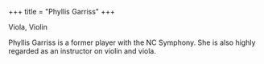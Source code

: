 +++
title = "Phyllis Garriss"
+++

Viola, Violin

<!--more-->

Phyllis Garriss is a former player with the NC Symphony.  She is also highly regarded as an instructor on violin and viola.
